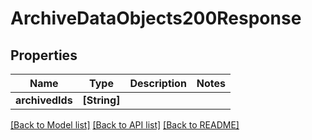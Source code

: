 # ArchiveDataObjects200Response

## Properties
Name | Type | Description | Notes
------------ | ------------- | ------------- | -------------
**archivedIds** | **[String]** |  | 

[[Back to Model list]](../README.md#documentation-for-models) [[Back to API list]](../README.md#documentation-for-api-endpoints) [[Back to README]](../README.md)


